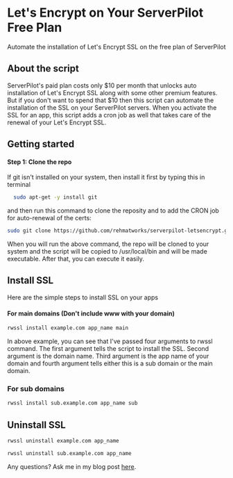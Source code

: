 # Let's Encrypt on Your ServerPilot Free Plan
Automate the installation of Let's Encrypt SSL on the free plan of ServerPilot

## About the script
ServerPilot's paid plan costs only $10 per month that unlocks auto installation of Let's Encrypt SSL along with some other premium features. But if you don't want to spend that $10 then this script can automate the installation of the SSL on your ServerPilot servers. When you activate the SSL for an app, this script adds a cron job as well that takes care of the renewal of your Let's Encrypt SSL.

## Getting started

#### Step 1: Clone the repo
If git isn't installed on your system, then install it first by typing this in terminal
```bash
  sudo apt-get -y install git
```
and then run this command to clone the reposity and to add the CRON job for auto-renewal of the certs:
```bash
sudo git clone https://github.com/rehmatworks/serverpilot-letsencrypt.git && cd serverpilot-letsencrypt && sudo mv sple.sh /usr/local/bin/rwssl && sudo chmod +x /usr/local/bin/rwssl && (crontab -l ; echo "@monthly \"sudo service nginx-sp stop && yes | letsencrypt renew &>/dev/null && service nginx-sp start && service nginx-sp reload\"")| crontab - && service cron reload
```
When you will run the above command, the repo will be cloned to your system and the script will be copied to /usr/local/bin and will be made executable. After that, you can execute it easily.

## Install SSL
Here are the simple steps to install SSL on your apps
#### For main domains (Don't include www with your domain)
```bash
rwssl install example.com app_name main
```
In above example, you can see that I've passed four arguments to rwssl command. The first argument tells the script to install the SSL. Second argument is the domain name. Third argument is the app name of your domain and fourth argument tells either this is a sub domain or the main domain.

### For sub domains
```bash
rwssl install sub.example.com app_name sub
```

## Uninstall SSL
```bash
rwssl uninstall example.com app_name
```
```bash
rwssl uninstall sub.example.com app_name
```
Any questions? Ask me in my blog post [here](https://rehmat.works/install-lets-encrypt-on-the-free-plan-of-serverpilot/).
